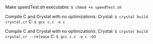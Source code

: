 <h>Make speedTest.sh executable:</h>
```$ chmod +x speedTest.sh```

<h>Compile C and Crystal with no optimizations:</h>
Crystal:
```$ crystal build crystal.cr```
C:
```$ gcc c.c -o c```

<h>Compile C and Crystal with no optimizations:</h>
Crystal:
```$ crystal build crystal.cr --release```
C:
```$ gcc c.c -o c -O3```

